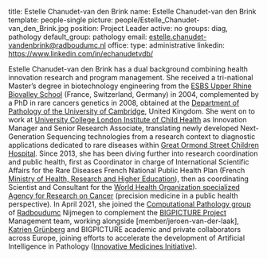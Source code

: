 title: Estelle Chanudet-van den Brink
name: Estelle Chanudet-van den Brink
template: people-single
picture: people/Estelle_Chanudet-van_den_Brink.jpg
position: Project Leader
active: no
groups: diag, pathology
default_group: pathology
email: estelle.chanudet-vandenbrink@radboudumc.nl
office: 
type: administrative
linkedin: https://www.linkedin.com/in/echanudetvdb/

Estelle Chanudet-van den Brink has a dual background combining health innovation research and program management. She received a tri-national Master’s degree in biotechnology engineering from the [ESBS Upper Rhine Biovalley School](https://esbs.unistra.fr/en/school/a-word-from-the-director/) (France, Switzerland, Germany) in 2004, complemented by a PhD in rare cancers genetics in 2008, obtained at the [Department of Pathology of the University of Cambridge](https://www.path.cam.ac.uk/), United Kingdom. She went on to work at [University College London Institute of Child Health](https://www.ucl.ac.uk/child-health/) as Innovation Manager and Senior Research Associate, translating newly developed Next-Generation Sequencing technologies from a research context to diagnostic applications dedicated to rare diseases within [Great Ormond Street Children Hospital](https://www.gosh.nhs.uk/). Since 2013, she has been diving further into research coordination and public health, first as Coordinator in charge of International Scientific Affairs for the Rare Diseases French National Public Health Plan (French [Ministry of Health, Research and Higher Education](https://www.enseignementsup-recherche.gouv.fr/)), then as coordinating Scientist and Consultant for the [World Health Organization specialized Agency for Research on Cancer](https://www.who.int/about/iarc/en/) (precision medicine in a public health perspective). In April 2021, she joined the [Computational Pathology group](https://www.computationalpathologygroup.eu/) of [Radboudumc](https://www.radboudumc.nl/patientenzorg) Nijmegen to complement the [BIGPICTURE Project](https://www.imi.europa.eu/projects-results/project-factsheets/bigpicture) Management team, working alongside [member/jeroen-van-der-laak], [Katrien Grünberg](https://www.radboudumc.nl/personen/katrien-grunberg) and BIGPICTURE academic and private collaborators across Europe, joining efforts to accelerate the development of Artificial Intelligence in Pathology ([Innovative Medicines Initiative](https://www.imi.europa.eu/)).
